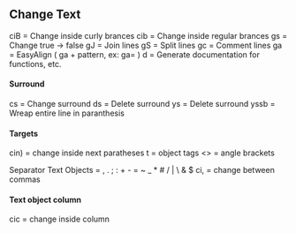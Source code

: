 ## Change Text

ciB       = Change inside curly brances
cib       = Change inside regular brances
gs        = Change true -> false
gJ        = Join lines
gS        = Split lines
gc        = Comment lines
ga        = EasyAlign ( ga + pattern, ex: ga= )
<leader>d = Generate documentation for functions, etc.

#### Surround
cs = Change surround
ds = Delete surround
ys = Delete surround
yssb = Wreap entire line in paranthesis

#### Targets

cin) = change inside next paratheses
t = object tags
<> = angle brackets

Separator Text Objects = , . ; : + - = ~ _ * # / | \ & $
ci, = change between commas

#### Text object column
cic = change inside column
